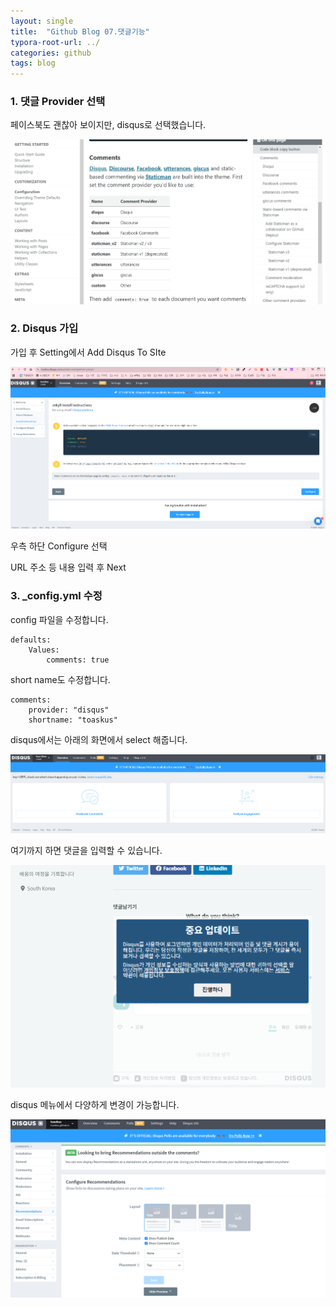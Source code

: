 ```yaml
---
layout: single
title:  "Github Blog 07.댓글기능"
typora-root-url: ../
categories: github
tags: blog
---
```






### 1. 댓글 Provider 선택

페이스북도 괜찮아 보이지만, disqus로 선택했습니다. 



![image-20250129132631914](/images/2025-01-25-07/image-20250129132631914.png)



### 2. Disqus 가입

가입 후 Setting에서 Add Disqus To SIte



![disqus-01](/images/2025-01-25-07/disqus-01.png)



우측 하단 Configure 선택



URL 주소 등 내용 입력 후 Next



### 3. _config.yml 수정

config 파일을 수정합니다. 



```
defaults:
	Values:
		comments: true
```



short name도 수정합니다.



```
comments:
	provider: "disqus"
	shortname: "toaskus"
```



disqus에서는 아래의 화면에서 select 해줍니다.



![disqus-02](/images/2025-01-25-07/disqus-02.png)





여기까지 하면 댓글을 입력할 수 있습니다.





![disqus-04](/images/2025-01-25-07/disqus-04-1738125049169-6.png)





disqus 메뉴에서 다양하게 변경이 가능합니다.



![disqus-05](/images/2025-01-25-07/disqus-05.png)
